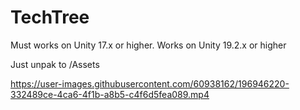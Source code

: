 # TechTree
Must works on Unity 17.x or higher. Works on Unity 19.2.x or higher

Just unpak to /Assets


https://user-images.githubusercontent.com/60938162/196946220-332489ce-4ca6-4f1b-a8b5-c4f6d5fea089.mp4

